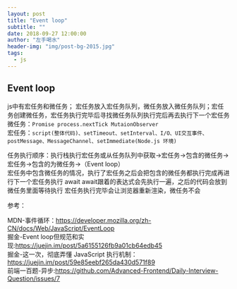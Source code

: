 ```yaml
---
layout: post
title: "Event loop"
subtitle: ""
date: 2018-09-27 12:00:00
author: "左手喝水"
header-img: "img/post-bg-2015.jpg"
tags:
  - js
---
```


## Event loop

js中有宏任务和微任务；
宏任务放入宏任务队列，微任务放入微任务队列；宏任务创建微任务，宏任务执行完毕后寻找微任务队列执行完后再去执行下一个宏任务
微任务：`Promise process.nextTick MutaionObserver`  
宏任务：`script(整体代码)、setTimeout、setInterval、I/O、UI交互事件、postMessage、MessageChannel、setImmediate(Node.js 环境)`  

任务执行顺序：执行栈执行宏任务或从任务队列中获取->宏任务->包含的微任务->宏任务->包含的为微任务->（Event loop）  
宏任务中包含微任务的情况，执行了宏任务之后会把包含的微任务都执行完成再进行下一个宏任务执行
await await跟着的表达式会先执行一遍，之后的代码会放到微任务里面等待执行
宏任务执行完毕会让浏览器重新渲染，微任务不会

参考：

MDN-事件循环：<https://developer.mozilla.org/zh-CN/docs/Web/JavaScript/EventLoop>  
掘金-Event loop但规范和实现:<https://juejin.im/post/5a6155126fb9a01cb64edb45>  
掘金-这一次，彻底弄懂 JavaScript 执行机制：<https://juejin.im/post/59e85eebf265da430d571f89>  
前端一百题-异步:<https://github.com/Advanced-Frontend/Daily-Interview-Question/issues/7>
